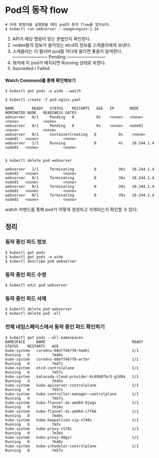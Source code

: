 # Pod의 동작 flow

```console
# 아래 명령어를 실행했을 때의 pod의 동작 flow를 알아보자.
$ kubectl run webserver --image=nginx:1.14
```

1. API가 해당 명령이 맞는 문법인지 확인한다.
2. nodee들의 정보가 들어있는 etcd의 정보를 스케줄러에게 보낸다.
3. 스케줄러는 이 웹서버 pod를 어디에 올리면 좋을지 탐색한다.  
   ———————— Pending —————————
4. 워커에 이 pod가 배치되면 Running 상태로 바뀐다.
5. Succeded / Failed

#### Watch Command를 통해 확인해보기

```console
$ kubectl get pods -o wide --watch

$ kubectl create -f pod-nginx.yaml

NAME        READY   STATUS    RESTARTS   AGE   IP       NODE     NOMINATED NODE   READINESS GATES
webserver   0/1     Pending   0          0s    <none>   <none>   <none>           <none>
webserver   0/1     Pending   0          0s    <none>   node01   <none>           <none>
webserver   0/1     ContainerCreating   0          0s    <none>   node01   <none>           <none>
webserver   1/1     Running             0          4s    10.244.1.4   node01   <none>           <none>


$ kubectl delete pod webserver

webserver   1/1     Terminating         0          36s   10.244.1.4   node01   <none>           <none>
webserver   0/1     Terminating         0          38s   10.244.1.4   node01   <none>           <none>
webserver   0/1     Terminating         0          39s   10.244.1.4   node01   <none>           <none>
webserver   0/1     Terminating         0          39s   10.244.1.4   node01   <none>           <none>

```

watch 커맨드를 통해 pod가 어떻게 생성되고 삭제되는지 확인할 수 있다.

## 정리

### 동작 중인 파드 정보

```console
$ kubectl get pods
$ kubectl get pods -o wide
$ kubectl describe pod webserver
```

### 동작 중인 파드 수정

```console
$ kubectl edit pod webserver
```

### 동작 중인 파드 삭제

```console
$ kubectl delete pod webserver
$ kubectl delete pod -all
```

### 전체 네임스페이스에서 동작 중인 파드 확인하기

```console
$ kubectl get pods --all-namespaces
NAMESPACE     NAME                                       READY   STATUS    RESTARTS   AGE
kube-system   coredns-66bff467f8-hmdhl                   1/1     Running   0          7m48s
kube-system   coredns-66bff467f8-wrtmr                   1/1     Running   0          7m47s
kube-system   etcd-controlplane                          1/1     Running   0          7m57s
kube-system   katacoda-cloud-provider-6c68b8fbc5-g2d84   1/1     Running   4          7m45s
kube-system   kube-apiserver-controlplane                1/1     Running   0          7m57s
kube-system   kube-controller-manager-controlplane       1/1     Running   0          7m57s
kube-system   kube-flannel-ds-amd64-8jmgv                1/1     Running   0          7m34s
kube-system   kube-flannel-ds-amd64-cff66                1/1     Running   0          7m49s
kube-system   kube-keepalived-vip-n748s                  1/1     Running   0          7m3s
kube-system   kube-proxy-c578z                           1/1     Running   0          7m34s
kube-system   kube-proxy-d8gzr                           1/1     Running   0          7m48s
kube-system   kube-scheduler-controlplane                1/1     Running   0          7m57s
```
